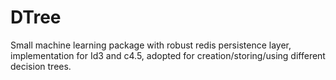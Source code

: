 DTree
=====

Small machine learning package with robust redis persistence layer, implementation for Id3 and c4.5, adopted for creation/storing/using different decision trees.